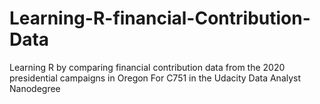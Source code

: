 # Learning-R-financial-Contribution-Data
Learning R by comparing financial contribution data from the 2020 presidential campaigns in Oregon
For C751 in the Udacity Data Analyst Nanodegree
